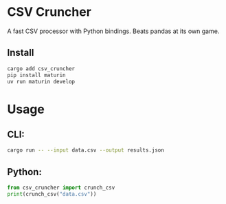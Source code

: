 # CSV Cruncher

A fast CSV processor with Python bindings. Beats pandas at its own game.

## Install
```bash
cargo add csv_cruncher
pip install maturin
uv run maturin develop
```

# Usage

## CLI:

```bash
cargo run -- --input data.csv --output results.json
```

## Python:

```python
from csv_cruncher import crunch_csv
print(crunch_csv("data.csv"))
```
